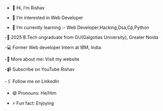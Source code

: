 - 👋 Hi, I’m Rishav

- 👀 I’m interested in Web Developer

- 🌱 I’m currently learning :- Web Developer,Hacking,Dsa,Cp,Python

-🏫 2025 B.Tech ungraduate from GU(Galgotias University), Greater Noida

-💻 Former Web developer Intern at IBM, India

-🙋‍ More about me: Visit my website 

-📹 Subscribe on YouTube Rishav

-🖇 Follow me on LinkedIn

- 😄 Pronouns: He/Him

- ⚡ Fun fact: Enjoying
<!---
rishav152/rishav152 is a ✨ special ✨ repository because its `README.md` (this file) appears on your GitHub profile.
You can click the Preview link to take a look at your changes.
--->
